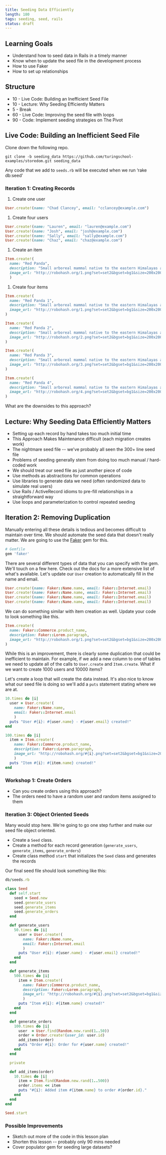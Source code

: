 ```yaml
---
title: Seeding Data Efficiently
length: 180
tags: seeding, seed, rails
status: draft
---
```


## Learning Goals

* Understand how to seed data in Rails in a timely manner
* Know when to update the seed file in the development process
* How to use Faker
* How to set up relationships

## Structure

* 10 - Live Code: Building an Inefficient Seed File
* 10 - Lecture: Why Seeding Efficiently Matters
* 5 - Break
* 60 - Live Code: Improving the seed file with loops
* 90 - Code: Implement seeding strategies on The Pivot

## Live Code: Building an Inefficient Seed File

Clone down the following repo.

`git clone -b seeding_data https://github.com/turingschool-examples/storedom.git seeding_data`

Any code that we add to `seeds.rb` will be executed when we run ‘rake db:seed’

### Iteration 1: Creating Records

1. Create one user

  ```ruby
  User.create!(name: "Chad Clancey", email: "cclancey@example.com")
  ```
1. Create four users

  ```ruby
  User.create!(name: "Lauren", email: "lauren@example.com")
  User.create!(name: "Josh", email: "josh@example.com")
  User.create!(name: "Sally", email: "sally@example.com")
  User.create!(name: "Chaz", email: "chaz@example.com")
  ```
1. Create an item

  ```ruby
  Item.create!(
    name: "Red Panda",
    description: "Small arboreal mammal native to the eastern Himalayas and southwestern China ",
    image_url: "http://robohash.org/1.png?set=set2&bgset=bg1&size=200x200"
    )
  ```
1. Create four items

  ```ruby
  Item.create!(
    name: "Red Panda 1",
    description: "Small arboreal mammal native to the eastern Himalayas and southwestern China ",
    image_url: "http://robohash.org/1.png?set=set2&bgset=bg1&size=200x200"
  )

  Item.create!(
    name: "Red Panda 2",
    description: "Small arboreal mammal native to the eastern Himalayas and southwestern China ",
    image_url: "http://robohash.org/2.png?set=set2&bgset=bg1&size=200x200"
  )

  Item.create!(
    name: "Red Panda 3",
    description: "Small arboreal mammal native to the eastern Himalayas and southwestern China ",
    image_url: "http://robohash.org/3.png?set=set2&bgset=bg1&size=200x200"
  )

  Item.create!(
    name: "Red Panda 4",
    description: "Small arboreal mammal native to the eastern Himalayas and southwestern China ",
    image_url: "http://robohash.org/4.png?set=set2&bgset=bg1&size=200x200"
  )
  ```

What are the downsides to this approach?

## Lecture: Why Seeding Data Efficiently Matters

* Setting up each record by hand takes too much initial time
* This Approach Makes Maintenance difficult (each migration creates work)
* The nightmare seed file -- we've probably all seen the 300+ line seed file
* Problems of seeding generally stem from doing too much manual / hard-coded
  work
* We should treat our seed file as just another piece of code
* Use methods as abstractions for common operations
* Use libraries to generate data we need (often randomized data to simulate real users)
* Use Rails / ActiveRecord idioms to pre-fill relationships in a straightforward way
* Use loops and parameterization to control repeated seeding

## Iteration 2: Removing Duplication

Manually entering all these details is tedious and becomes difficult to maintain over time. We should automate the seed data that doesn't really matter. We are going to use the [Faker](https://github.com/stympy/faker) gem for this.

```ruby
# Gemfile
gem 'faker'
```

There are several different types of data that you can specify with the gem. We'll touch on a few here. Check out the docs for a more extensive list of what's available. Let's update our `User` creation to automatically fill in the name and email.

```ruby
User.create!(name: Faker::Name.name, email: Faker::Internet.email)
User.create!(name: Faker::Name.name, email: Faker::Internet.email)
User.create!(name: Faker::Name.name, email: Faker::Internet.email)
User.create!(name: Faker::Name.name, email: Faker::Internet.email)
```

We can do something similar with item creation as well. Update your code to look something like this.

```ruby
Item.create!(
  name: Faker::Commerce.product_name,
  description: Faker::Lorem.paragraph,
  image_url: "http://robohash.org/1.png?set=set2&bgset=bg1&size=200x200"
)
```

While this is an improvement, there is clearly some duplication that could be inefficient to maintain. For example, if we add a new column to one of tables we need to update all of the calls to `User.create` and `Item.create`. What if we want to create 1000 users and 10000 items?

Let's create a loop that will create the data instead. It's also nice to know what our seed file is doing so we'll add a `puts` statement stating where we are at.

```ruby
10.times do |i|
  user = User.create!(
    name: Faker::Name.name,
    email: Faker::Internet.email
    )
  puts "User #{i}: #{user.name} - #{user.email} created!"
end
```

```ruby
100.times do |i|
  item = Item.create!(
    name: Faker::Commerce.product_name,
    description: Faker::Lorem.paragraph,
    image_url: "http://robohash.org/#{i}.png?set=set2&bgset=bg1&size=200x200"
    )
  puts "Item #{i}: #{item.name} created!"
end
```


### Workshop 1: Create Orders

* Can you create orders using this approach?
* The orders need to have a random user and random items assigned to them

### Iteration 3: Object Oriented Seeds

Many would stop here. We're going to go one step further and make our seed file object oriented.

* Create a `Seed` class.
* Create a method for each record generation (`generate_users`, `generate_items`, `generate_orders`)
* Create class method `start` that initializes the `Seed` class and generates the records

Our final seed file should look something like this:

```ruby
db/seeds.rb

class Seed
  def self.start
    seed = Seed.new
    seed.generate_users
    seed.generate_items
    seed.generate_orders
  end

  def generate_users
    50.times do |i|
      user = User.create!(
        name: Faker::Name.name,
        email: Faker::Internet.email
        )
      puts "User #{i}: #{user.name} - #{user.email} created!"
    end
  end

  def generate_items
    500.times do |i|
      item = Item.create!(
        name: Faker::Commerce.product_name,
        description: Faker::Lorem.paragraph,
        image_url: "http://robohash.org/#{i}.png?set=set2&bgset=bg1&size=200x200"
        )
      puts "Item #{i}: #{item.name} created!"
    end
  end

  def generate_orders
    100.times do |i|
      user  = User.find(Random.new.rand(1..50))
      order = Order.create!(user_id: user.id)
      add_items(order)
      puts "Order #{i}: Order for #{user.name} created!"
    end
  end

  private

  def add_items(order)
    10.times do |i|
      item = Item.find(Random.new.rand(1..500))
      order.items << item
      puts "#{i}: Added item #{item.name} to order #{order.id}."
    end
  end
end

Seed.start
```

### Possible Improvements

* Sketch out more of the code in this lesson plan
* Shorten this lesson -- probably only 90 mins needed
* Cover populator gem for seeding large datasets?
